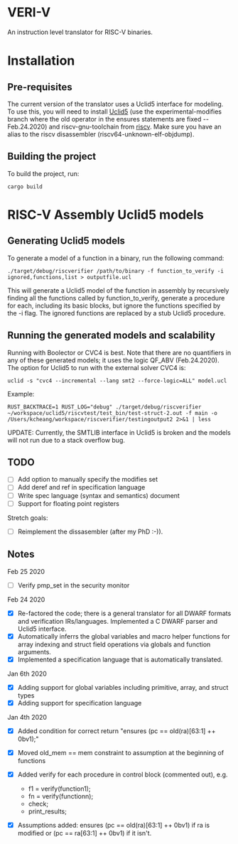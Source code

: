 # VERI-V

An instruction level translator for RISC-V binaries.

# Installation

## Pre-requisites

The current version of the translator uses a Uclid5 interface for modeling. To use this, you will need to install [Uclid5](https://github.com/uclid-org/uclid) (use the experimental-modifies branch where the old operator in the ensures statements are fixed -- Feb.24.2020) and riscv-gnu-toolchain from [riscv](https://github.com/riscv). Make sure you have an alias to the riscv disassembler (riscv64-unknown-elf-objdump).

## Building the project

To build the project, run:

`cargo build`

# RISC-V Assembly Uclid5 models

## Generating Uclid5 models

To generate a model of a function in a binary, run the following command:

`./target/debug/riscverifier /path/to/binary -f function_to_verify -i ignored,functions,list > outputfile.ucl`

This will generate a Uclid5 model of the function in assembly by recursively finding all the functions called by function\_to\_verify, generate a procedure for each, including its basic blocks, but ignore the functions specified by the -i flag. The ignored functions are replaced by a stub Uclid5 procedure.

## Running the generated models and scalability

Running with Boolector or CVC4 is best. Note that there are no quantifiers in any of these generated models; it uses the logic QF\_ABV (Feb.24.2020). The option for Uclid5 to run with the external solver CVC4 is:

`uclid -s "cvc4 --incremental --lang smt2 --force-logic=ALL" model.ucl`

Example:

`RUST_BACKTRACE=1 RUST_LOG="debug" ./target/debug/riscverifier ~/workspace/uclid5/riscvtest/test_bin/test-struct-2.out -f main -o /Users/kcheang/workspace/riscverifier/testingoutput2 2>&1 | less`

UPDATE: Currently, the SMTLIB interface in Uclid5 is broken and the models will not run due to a stack overflow bug.

## TODO

* [ ] Add option to manually specify the modifies set
* [ ] Add deref and ref in specification language
* [ ] Write spec language (syntax and semantics) document
* [ ] Support for floating point registers

Stretch goals:
* [ ] Reimplement the dissasembler (after my PhD :-)).

## Notes

Feb 25 2020
* [ ] Verify pmp\_set in the security monitor

Feb 24 2020
* [x] Re-factored the code; there is a general translator for all DWARF formats and verification IRs/languages. Implemented a C DWARF parser and Uclid5 interface.
* [x] Automatically inferrs the global variables and macro helper functions for array indexing and struct field operations via globals and function arguments.
* [x] Implemented a specification language that is automatically translated.

Jan 6th 2020
* [x] Adding support for global variables including primitive, array, and struct types
* [x] Adding support for specification language

Jan 4th 2020
* [x] Added condition for correct return "ensures (pc == old(ra)[63:1] ++ 0bv1);"
* [x] Moved old\_mem == mem constraint to assumption at the beginning of functions
* [x] Added verify for each procedure in control block (commented out), e.g.
    * f1 = verify(function1);
	* fn = verify(functionn);
	* check;
	* print\_results;
* [x] Assumptions added: ensures (pc == old(ra)[63:1] ++ 0bv1) if ra is modified or (pc == ra[63:1] ++ 0bv1) if it isn't. 


